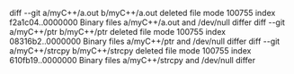 diff --git a/myC++/a.out b/myC++/a.out
deleted file mode 100755
index f2a1c04..0000000
Binary files a/myC++/a.out and /dev/null differ
diff --git a/myC++/ptr b/myC++/ptr
deleted file mode 100755
index 08316b2..0000000
Binary files a/myC++/ptr and /dev/null differ
diff --git a/myC++/strcpy b/myC++/strcpy
deleted file mode 100755
index 610fb19..0000000
Binary files a/myC++/strcpy and /dev/null differ
